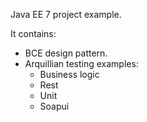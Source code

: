 Java EE 7 project example.

It contains:

  - BCE design pattern.
  - Arquillian testing examples:
      - Business logic
      - Rest
      - Unit
      - Soapui
      
